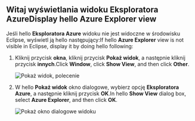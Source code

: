 ## <a name="display-hello-azure-explorer-view"></a><span data-ttu-id="44080-101">Witaj wyświetlania widoku Eksploratora Azure</span><span class="sxs-lookup"><span data-stu-id="44080-101">Display hello Azure Explorer view</span></span>

<span data-ttu-id="44080-102">Jeśli hello **Eksploratora Azure** widoku nie jest widoczne w środowisku Eclipse, wyświetl ją hello następujący:</span><span class="sxs-lookup"><span data-stu-id="44080-102">If hello **Azure Explorer** view is not visible in Eclipse, display it by doing hello following:</span></span>

1. <span data-ttu-id="44080-103">Kliknij przycisk **okna**, kliknij przycisk **Pokaż widok**, a następnie kliknij przycisk **innych**.</span><span class="sxs-lookup"><span data-stu-id="44080-103">Click **Window**, click **Show View**, and then click **Other**.</span></span>

   ![Pokaż widok, polecenie](./media/azure-toolkit-for-eclipse-show-azure-explorer/show-az-exp-01.png)

2. <span data-ttu-id="44080-105">W hello **Pokaż widok** okno dialogowe, wybierz opcję **Eksploratora Azure**, a następnie kliknij przycisk **OK**.</span><span class="sxs-lookup"><span data-stu-id="44080-105">In hello **Show View** dialog box, select **Azure Explorer**, and then click **OK**.</span></span>

   ![Pokaż okno dialogowe widoku](./media/azure-toolkit-for-eclipse-show-azure-explorer/show-az-exp-02.png)

